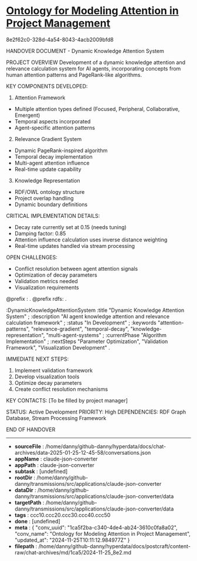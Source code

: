 # [Ontology for Modeling Attention in Project Management](https://claude.ai/chat/1ca5f2ba-c340-4de4-ab24-3610c0fa8a02)

8e2f62c0-328d-4a54-8043-4acb2009bfd8

 

HANDOVER DOCUMENT - Dynamic Knowledge Attention System

PROJECT OVERVIEW
Development of a dynamic knowledge attention and relevance calculation system for AI agents, incorporating concepts from human attention patterns and PageRank-like algorithms.

KEY COMPONENTS DEVELOPED:

1. Attention Framework
- Multiple attention types defined (Focused, Peripheral, Collaborative, Emergent)
- Temporal aspects incorporated
- Agent-specific attention patterns

2. Relevance Gradient System
- Dynamic PageRank-inspired algorithm
- Temporal decay implementation
- Multi-agent attention influence
- Real-time update capability

3. Knowledge Representation
- RDF/OWL ontology structure
- Project overlap handling
- Dynamic boundary definitions

CRITICAL IMPLEMENTATION DETAILS:
- Decay rate currently set at 0.15 (needs tuning)
- Damping factor: 0.85
- Attention influence calculation uses inverse distance weighting
- Real-time updates handled via stream processing

OPEN CHALLENGES:
- Conflict resolution between agent attention signals
- Optimization of decay parameters
- Validation metrics needed
- Visualization requirements

<antArtifact identifier="project-summary" type="application/vnd.ant.code" language="turtle" title="Project Summary in RDF">
@prefix : <http://example.org/projectsummary#> .
@prefix rdfs: <http://www.w3.org/2000/01/rdf-schema#> .

:DynamicKnowledgeAttentionSystem
    :title "Dynamic Knowledge Attention System" ;
    :description "AI agent knowledge attention and relevance calculation framework" ;
    :status "In Development" ;
    :keywords "attention-patterns",
              "relevance-gradient",
              "temporal-decay",
              "knowledge-representation",
              "multi-agent-systems" ;
    :currentPhase "Algorithm Implementation" ;
    :nextSteps "Parameter Optimization",
               "Validation Framework",
               "Visualization Development" .
</antArtifact>

IMMEDIATE NEXT STEPS:
1. Implement validation framework
2. Develop visualization tools
3. Optimize decay parameters
4. Create conflict resolution mechanisms

KEY CONTACTS:
[To be filled by project manager]

STATUS: Active Development
PRIORITY: High
DEPENDENCIES: RDF Graph Database, Stream Processing Framework

END OF HANDOVER

---

* **sourceFile** : /home/danny/github-danny/hyperdata/docs/chat-archives/data-2025-01-25-12-45-58/conversations.json
* **appName** : claude-json-converter
* **appPath** : claude-json-converter
* **subtask** : [undefined]
* **rootDir** : /home/danny/github-danny/transmissions/src/applications/claude-json-converter
* **dataDir** : /home/danny/github-danny/transmissions/src/applications/claude-json-converter/data
* **targetPath** : /home/danny/github-danny/transmissions/src/applications/claude-json-converter/data
* **tags** : ccc10.ccc20.ccc30.ccc40.ccc50
* **done** : [undefined]
* **meta** : {
  "conv_uuid": "1ca5f2ba-c340-4de4-ab24-3610c0fa8a02",
  "conv_name": "Ontology for Modeling Attention in Project Management",
  "updated_at": "2024-11-25T10:11:12.984977Z"
}
* **filepath** : /home/danny/github-danny/hyperdata/docs/postcraft/content-raw/chat-archives/md/1ca5/2024-11-25_8e2.md